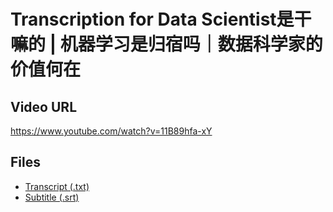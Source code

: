 # Transcription for Data Scientist是干嘛的 | 机器学习是归宿吗｜数据科学家的价值何在
## Video URL
https://www.youtube.com/watch?v=11B89hfa-xY
 
## Files
- [Transcript (.txt)](./transcript.txt)
- [Subtitle (.srt)](./transcript.srt)
